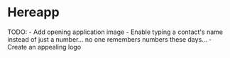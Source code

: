 Hereapp
=======

TODO:
	- Add opening application image
	- Enable typing a contact's name instead of just a number... no one remembers numbers these days...
	- Create an appealing logo
